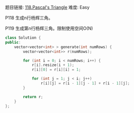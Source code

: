 题目链接: [118.Pascal&#39;s Triangle][1]
难度: Easy

P118 生成n行杨辉三角。

P119 生成第n行杨辉三角。限制使用空间O(N)


```cpp
class Solution {
public:
    vector<vector<int> > generate(int numRows) {
        vector<vector<int>> r(numRows);

        for (int i = 0; i < numRows; i++) {
            r[i].resize(i + 1);
            r[i][0] = r[i][i] = 1;

            for (int j = 1; j < i; j++)
                r[i][j] = r[i - 1][j - 1] + r[i - 1][j];
        }

        return r;
    }
};
```

[1]: https://leetcode.com/problems/pascals-triangle/